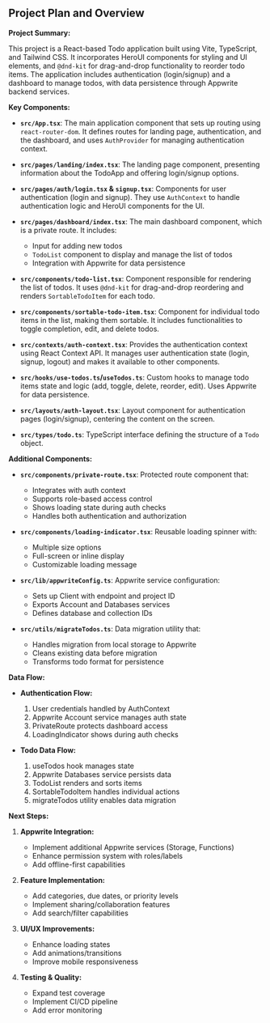 ## Project Plan and Overview

**Project Summary:**

This project is a React-based Todo application built using Vite, TypeScript, and Tailwind CSS. It incorporates HeroUI components for styling and UI elements, and `@dnd-kit` for drag-and-drop functionality to reorder todo items. The application includes authentication (login/signup) and a dashboard to manage todos, with data persistence through Appwrite backend services.

**Key Components:**

* **`src/App.tsx`**: The main application component that sets up routing using `react-router-dom`. It defines routes for landing page, authentication, and the dashboard, and uses `AuthProvider` for managing authentication context.

* **`src/pages/landing/index.tsx`**: The landing page component, presenting information about the TodoApp and offering login/signup options.

* **`src/pages/auth/login.tsx` & `signup.tsx`**: Components for user authentication (login and signup). They use `AuthContext` to handle authentication logic and HeroUI components for the UI.

* **`src/pages/dashboard/index.tsx`**: The main dashboard component, which is a private route. It includes:
  - Input for adding new todos
  - `TodoList` component to display and manage the list of todos
  - Integration with Appwrite for data persistence

* **`src/components/todo-list.tsx`**: Component responsible for rendering the list of todos. It uses `@dnd-kit` for drag-and-drop reordering and renders `SortableTodoItem` for each todo.

* **`src/components/sortable-todo-item.tsx`**: Component for individual todo items in the list, making them sortable. It includes functionalities to toggle completion, edit, and delete todos.

* **`src/contexts/auth-context.tsx`**: Provides the authentication context using React Context API. It manages user authentication state (login, signup, logout) and makes it available to other components.

* **`src/hooks/use-todos.ts`/`useTodos.ts`**: Custom hooks to manage todo items state and logic (add, toggle, delete, reorder, edit). Uses Appwrite for data persistence.

* **`src/layouts/auth-layout.tsx`**: Layout component for authentication pages (login/signup), centering the content on the screen.

* **`src/types/todo.ts`**: TypeScript interface defining the structure of a `Todo` object.

**Additional Components:**

* **`src/components/private-route.tsx`**: Protected route component that:
  - Integrates with auth context
  - Supports role-based access control
  - Shows loading state during auth checks
  - Handles both authentication and authorization

* **`src/components/loading-indicator.tsx`**: Reusable loading spinner with:
  - Multiple size options
  - Full-screen or inline display
  - Customizable loading message

* **`src/lib/appwriteConfig.ts`**: Appwrite service configuration:
  - Sets up Client with endpoint and project ID
  - Exports Account and Databases services
  - Defines database and collection IDs

* **`src/utils/migrateTodos.ts`**: Data migration utility that:
  - Handles migration from local storage to Appwrite
  - Cleans existing data before migration
  - Transforms todo format for persistence

**Data Flow:**

* **Authentication Flow:**
  1. User credentials handled by AuthContext
  2. Appwrite Account service manages auth state
  3. PrivateRoute protects dashboard access
  4. LoadingIndicator shows during auth checks

* **Todo Data Flow:**
  1. useTodos hook manages state
  2. Appwrite Databases service persists data
  3. TodoList renders and sorts items
  4. SortableTodoItem handles individual actions
  5. migrateTodos utility enables data migration

**Next Steps:**

1. **Appwrite Integration:**
   - Implement additional Appwrite services (Storage, Functions)
   - Enhance permission system with roles/labels
   - Add offline-first capabilities

2. **Feature Implementation:**
   - Add categories, due dates, or priority levels
   - Implement sharing/collaboration features
   - Add search/filter capabilities

3. **UI/UX Improvements:**
   - Enhance loading states
   - Add animations/transitions
   - Improve mobile responsiveness

4. **Testing & Quality:**
   - Expand test coverage
   - Implement CI/CD pipeline
   - Add error monitoring

